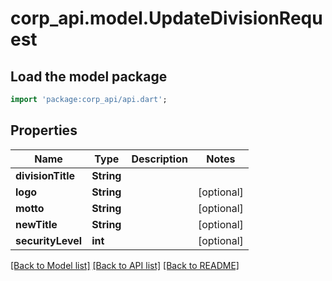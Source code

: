 # corp_api.model.UpdateDivisionRequest

## Load the model package
```dart
import 'package:corp_api/api.dart';
```

## Properties
Name | Type | Description | Notes
------------ | ------------- | ------------- | -------------
**divisionTitle** | **String** |  | 
**logo** | **String** |  | [optional] 
**motto** | **String** |  | [optional] 
**newTitle** | **String** |  | [optional] 
**securityLevel** | **int** |  | [optional] 

[[Back to Model list]](../README.md#documentation-for-models) [[Back to API list]](../README.md#documentation-for-api-endpoints) [[Back to README]](../README.md)


